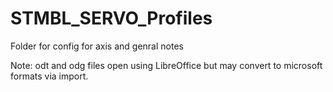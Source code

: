 # STMBL_SERVO_Profiles

Folder for config for axis and genral notes 

Note: odt and odg files open using LibreOffice but may convert to microsoft formats via import.
